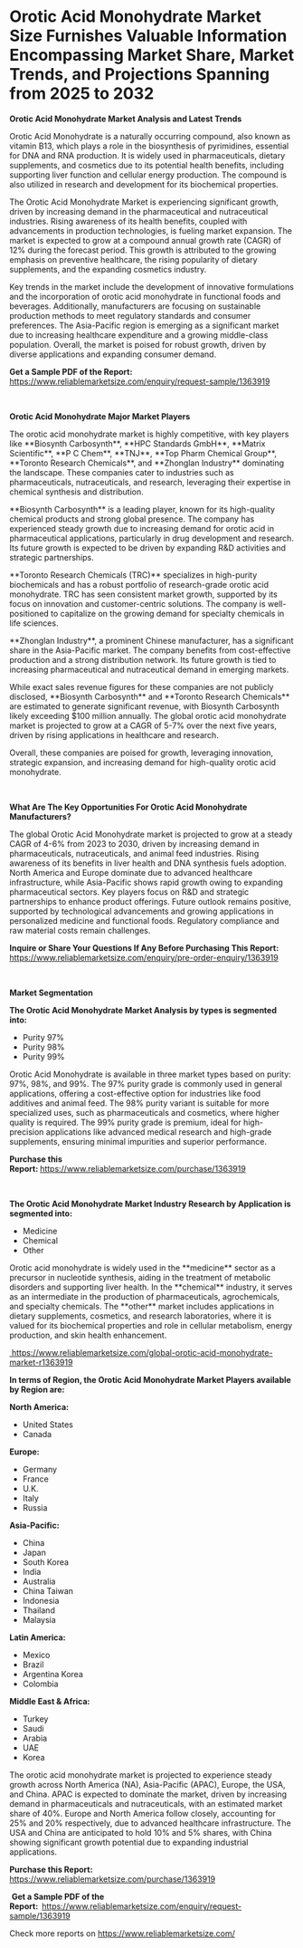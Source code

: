<p><h1>Orotic Acid Monohydrate Market Size Furnishes Valuable Information Encompassing Market Share, Market Trends, and Projections Spanning from 2025 to 2032</h1></p><p><strong>Orotic Acid Monohydrate Market Analysis and Latest Trends</strong></p>
<p><p>Orotic Acid Monohydrate is a naturally occurring compound, also known as vitamin B13, which plays a role in the biosynthesis of pyrimidines, essential for DNA and RNA production. It is widely used in pharmaceuticals, dietary supplements, and cosmetics due to its potential health benefits, including supporting liver function and cellular energy production. The compound is also utilized in research and development for its biochemical properties.</p><p>The Orotic Acid Monohydrate Market is experiencing significant growth, driven by increasing demand in the pharmaceutical and nutraceutical industries. Rising awareness of its health benefits, coupled with advancements in production technologies, is fueling market expansion. The market is expected to grow at a compound annual growth rate (CAGR) of 12% during the forecast period. This growth is attributed to the growing emphasis on preventive healthcare, the rising popularity of dietary supplements, and the expanding cosmetics industry.</p><p>Key trends in the market include the development of innovative formulations and the incorporation of orotic acid monohydrate in functional foods and beverages. Additionally, manufacturers are focusing on sustainable production methods to meet regulatory standards and consumer preferences. The Asia-Pacific region is emerging as a significant market due to increasing healthcare expenditure and a growing middle-class population. Overall, the market is poised for robust growth, driven by diverse applications and expanding consumer demand.</p></p>
<p><strong>Get a Sample PDF of the Report:&nbsp;</strong> <a href="https://www.reliablemarketsize.com/enquiry/request-sample/1363919?utm_campaign=1885&utm_medium=2&utm_source=Github&utm_content=ia&utm_term=29012025&utm_id=orotic-acid-monohydrate">https://www.reliablemarketsize.com/enquiry/request-sample/1363919</a></p>
<p>&nbsp;</p>
<p><strong>Orotic Acid Monohydrate Major Market Players</strong></p>
<p><p>The orotic acid monohydrate market is highly competitive, with key players like **Biosynth Carbosynth**, **HPC Standards GmbH**, **Matrix Scientific**, **P C Chem**, **TNJ**, **Top Pharm Chemical Group**, **Toronto Research Chemicals**, and **Zhonglan Industry** dominating the landscape. These companies cater to industries such as pharmaceuticals, nutraceuticals, and research, leveraging their expertise in chemical synthesis and distribution.</p><p>**Biosynth Carbosynth** is a leading player, known for its high-quality chemical products and strong global presence. The company has experienced steady growth due to increasing demand for orotic acid in pharmaceutical applications, particularly in drug development and research. Its future growth is expected to be driven by expanding R&D activities and strategic partnerships.</p><p>**Toronto Research Chemicals (TRC)** specializes in high-purity biochemicals and has a robust portfolio of research-grade orotic acid monohydrate. TRC has seen consistent market growth, supported by its focus on innovation and customer-centric solutions. The company is well-positioned to capitalize on the growing demand for specialty chemicals in life sciences.</p><p>**Zhonglan Industry**, a prominent Chinese manufacturer, has a significant share in the Asia-Pacific market. The company benefits from cost-effective production and a strong distribution network. Its future growth is tied to increasing pharmaceutical and nutraceutical demand in emerging markets.</p><p>While exact sales revenue figures for these companies are not publicly disclosed, **Biosynth Carbosynth** and **Toronto Research Chemicals** are estimated to generate significant revenue, with Biosynth Carbosynth likely exceeding $100 million annually. The global orotic acid monohydrate market is projected to grow at a CAGR of 5-7% over the next five years, driven by rising applications in healthcare and research.</p><p>Overall, these companies are poised for growth, leveraging innovation, strategic expansion, and increasing demand for high-quality orotic acid monohydrate.</p></p>
<p>&nbsp;</p>
<p><strong>What Are The Key Opportunities For Orotic Acid Monohydrate Manufacturers?</strong></p>
<p><p>The global Orotic Acid Monohydrate market is projected to grow at a steady CAGR of 4-6% from 2023 to 2030, driven by increasing demand in pharmaceuticals, nutraceuticals, and animal feed industries. Rising awareness of its benefits in liver health and DNA synthesis fuels adoption. North America and Europe dominate due to advanced healthcare infrastructure, while Asia-Pacific shows rapid growth owing to expanding pharmaceutical sectors. Key players focus on R&D and strategic partnerships to enhance product offerings. Future outlook remains positive, supported by technological advancements and growing applications in personalized medicine and functional foods. Regulatory compliance and raw material costs remain challenges.</p></p>
<p><strong>Inquire or Share Your Questions If Any Before Purchasing This Report:</strong> <a href="https://www.reliablemarketsize.com/enquiry/pre-order-enquiry/1363919?utm_campaign=1885&utm_medium=2&utm_source=Github&utm_content=ia&utm_term=29012025&utm_id=orotic-acid-monohydrate">https://www.reliablemarketsize.com/enquiry/pre-order-enquiry/1363919</a></p>
<p>&nbsp;</p>
<p><strong>Market Segmentation</strong></p>
<p><strong>The Orotic Acid Monohydrate Market Analysis by types is segmented into:</strong></p>
<p><ul><li>Purity 97%</li><li>Purity 98%</li><li>Purity 99%</li></ul></p>
<p><p>Orotic Acid Monohydrate is available in three market types based on purity: 97%, 98%, and 99%. The 97% purity grade is commonly used in general applications, offering a cost-effective option for industries like food additives and animal feed. The 98% purity variant is suitable for more specialized uses, such as pharmaceuticals and cosmetics, where higher quality is required. The 99% purity grade is premium, ideal for high-precision applications like advanced medical research and high-grade supplements, ensuring minimal impurities and superior performance.</p></p>
<p><strong>Purchase this Report:&nbsp;</strong><a href="https://www.reliablemarketsize.com/purchase/1363919?utm_campaign=1885&utm_medium=2&utm_source=Github&utm_content=ia&utm_term=29012025&utm_id=orotic-acid-monohydrate">https://www.reliablemarketsize.com/purchase/1363919</a></p>
<p>&nbsp;</p>
<p><strong>The Orotic Acid Monohydrate Market Industry Research by Application is segmented into:</strong></p>
<p><ul><li>Medicine</li><li>Chemical</li><li>Other</li></ul></p>
<p><p>Orotic acid monohydrate is widely used in the **medicine** sector as a precursor in nucleotide synthesis, aiding in the treatment of metabolic disorders and supporting liver health. In the **chemical** industry, it serves as an intermediate in the production of pharmaceuticals, agrochemicals, and specialty chemicals. The **other** market includes applications in dietary supplements, cosmetics, and research laboratories, where it is valued for its biochemical properties and role in cellular metabolism, energy production, and skin health enhancement.</p></p>
<p><a href="https://www.reliablemarketsize.com/global-orotic-acid-monohydrate-market-r1363919?utm_campaign=1885&utm_medium=2&utm_source=Github&utm_content=ia&utm_term=29012025&utm_id=orotic-acid-monohydrate">&nbsp;https://www.reliablemarketsize.com/global-orotic-acid-monohydrate-market-r1363919</a></p>
<p><strong>In terms of Region, the Orotic Acid Monohydrate Market Players available by Region are:</strong></p>
<p>
    <p> <strong> North America: </strong>
        <ul>
            <li>United States</li>
            <li>Canada</li>
        </ul>
        </p> 
    <p> <strong> Europe: </strong>
        <ul>
            <li>Germany</li>
            <li>France</li>
            <li>U.K.</li>
            <li>Italy</li>
            <li>Russia</li>
        </ul>
        </p> 
    <p> <strong> Asia-Pacific: </strong>
        <ul>
            <li>China</li>
            <li>Japan</li>
            <li>South Korea</li>
            <li>India</li>
            <li>Australia</li>
            <li>China Taiwan</li>
            <li>Indonesia</li>
            <li>Thailand</li>
            <li>Malaysia</li>
        </ul>
        </p> 
    <p> <strong> Latin America: </strong>
        <ul>
            <li>Mexico</li>
            <li>Brazil</li>
            <li>Argentina Korea</li>
            <li>Colombia</li>
        </ul>
        </p> 
    <p> <strong> Middle East & Africa: </strong>
        <ul>
            <li>Turkey</li>
            <li>Saudi</li>
            <li>Arabia</li>
            <li>UAE</li>
            <li>Korea</li>
        </ul>
    </p>
    </p>
<p><p>The orotic acid monohydrate market is projected to experience steady growth across North America (NA), Asia-Pacific (APAC), Europe, the USA, and China. APAC is expected to dominate the market, driven by increasing demand in pharmaceuticals and nutraceuticals, with an estimated market share of 40%. Europe and North America follow closely, accounting for 25% and 20% respectively, due to advanced healthcare infrastructure. The USA and China are anticipated to hold 10% and 5% shares, with China showing significant growth potential due to expanding industrial applications.</p></p>
<p><strong>Purchase this Report: </strong><a href="https://www.reliablemarketsize.com/purchase/1363919?utm_campaign=1885&utm_medium=2&utm_source=Github&utm_content=ia&utm_term=29012025&utm_id=orotic-acid-monohydrate">https://www.reliablemarketsize.com/purchase/1363919</a></p>
<p>&nbsp;<strong>Get a Sample PDF of the Report:&nbsp;&nbsp;</strong><a href="https://www.reliablemarketsize.com/enquiry/request-sample/1363919?utm_campaign=1885&utm_medium=2&utm_source=Github&utm_content=ia&utm_term=29012025&utm_id=orotic-acid-monohydrate">https://www.reliablemarketsize.com/enquiry/request-sample/1363919</a></p>
<p><strong></strong></p>
<p>Check more reports on <a href="https://www.reliablemarketsize.com/?utm_campaign=1885&utm_medium=2&utm_source=Github&utm_content=ia&utm_term=29012025&utm_id=orotic-acid-monohydrate">https://www.reliablemarketsize.com/</a></p>